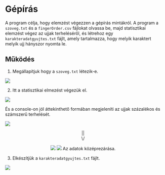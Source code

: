 # Gépírás
A program célja, hogy elemzést végezzen a gépírás mintákról. A program a `szoveg.txt` és a `fingerOrder.csv` fájlokat olvassa be, majd statisztikai elemzést végez az ujjak terheléséről, és létrehoz egy `karakteradatgyujtes.txt` fájlt, amely tartalmazza, hogy melyik karaktert melyik ujj hányszor nyomta le.
## Működés
1. Megállapítjuk hogy a `szoveg.txt` létezik-e.

![](ifExistTextFileCode.png)

2. Itt a statisztikai elmezést végezük el.

![](StatisztikaKíszámolásaCode.png)

És a console-on jól áttekinthető formában megjeleníti az ujjak százalékos és számszerű terhelését.

![](TáblázatosanKiírjaÉsSzázalékbanIsMegedjaAzUjjakTerhelését.png)
<center>||
<center>\/</center>

![](ConsoleLíirás.png)
![](KözépreZár.png)
Az adatok középrezárása.

</center>

3. Elkészítjük a `karakteradatgyujtes.txt` fájlt.

![](FileKreálás.png)

